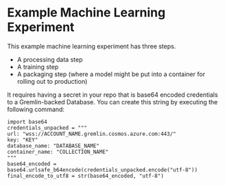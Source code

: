 # Example Machine Learning Experiment

This example machine learning experiment has three steps.

* A processing data step
* A training step
* A packaging step (where a model might be put into a container for rolling out to production)

It requires having a secret in your repo that is base64 encoded credentials to a Gremlin-backed Database. You can create this string by executing the following command:

```
import base64
credentials_unpacked = """
url: "wss://ACCOUNT_NAME.gremlin.cosmos.azure.com:443/"
key: "KEY"
database_name: "DATABASE_NAME"
container_name: "COLLECTION_NAME"
"""
base64_encoded = base64.urlsafe_b64encode(credentials_unpacked.encode("utf-8"))
final_encode_to_utf8 = str(base64_encoded, "utf-8")
```







